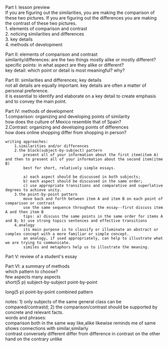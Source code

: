 Part I: lesson preview   
If you are figuring out the similarities, you are making the comparison of these two pictures. If you are figuring out the differences you are making the contrast of these two pictures.   
    1. elements of comparison and contrast   
    2. noticing similarities and differences   
    3. key details   
    4. methods of development   
   
Part II: elements of comparison and contrast   
    similarity/differences: are the two things mostly alike or mostly different?   
    specific points: in what aspect are they alike or different?    
    key detail: which point or detail is most meaningful? why?   
   
Part III: similarities and differences; key details   
    not all details are equally important. key details are often a matter of personal preference.   
    it is essential to identify and elaborate on a key detail to create emphasis and to convey the main point.   
   
Part IV: methods of development   
    1.comparison: organizing and developing points of similarity   
    how does the culture of Mexico resemble that of Spain?   
    2.Contrast: organizing and developing points of differences   
    how does online shopping differ from shopping in person?   
   
    writing approaches:   
        1.similarities and/or differences   
        2.the block(subject-by-subject) pattern   
            present all of your information about the first item(item A) and then to present all of your information about the second item(itme B)   
            best for short, relatively simple essays.   
   
            a) each aspect should be discussed in both subjects;   
            b) each aspect should be discussed in the same order;   
            c) use appropriate transitions and comparative and superlative degrees to achieve unity.   
        3.the point-by-point pattern   
            move back and forth between item A and item B on each point of comparison or contrast   
            use the same sequence throughout the essay--first discuss item A and then item B   
            tips: a) discuss the same points in the same order for items A and B; b) use strong topics sentences and effective transitions   
        4.analogy   
            its main purpose is to classify or illuminate an abstract or complex concept with a more familiar or simple concept.   
            an analogy, if used appropriately, can help to illustrate what we are trying to communicate.   
            similes and metaphors help us to illustrate the meaning.   
   
Part V: review of a student's essay   
       
Part VI: a summary of methods   
    which pattern to choose?   
             few aspects              many aspects   
short(5 p)   subject-by-subject       point-by-point   
   
long(5 p)    point-by-point           combined pattern   
   
notes: 1) only subjects of the same general class can be compared/contrastd; 2) the comparison/contrast should be supported by concrete and relevant facts.   
words and phrases:   
comparison  both        in the same way like,alike  likewise    reminds me of   same                shows connections with  similar,similarly   
contrast    conversely  different       differ from difference  in contrast     on the other hand   on the contrary         unlike    
